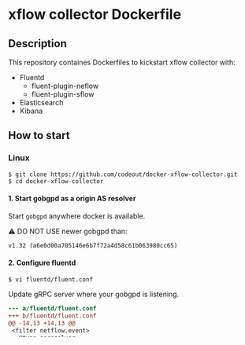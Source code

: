# xflow collector Dockerfile

## Description

This repository containes Dockerfiles to kickstart xflow collector with:

* Fluentd
  * fluent-plugin-neflow
  * fluent-plugin-sflow
* Elasticsearch
* Kibana

## How to start

### Linux

```
$ git clone https://github.com/codeout/docker-xflow-collector.git
$ cd docker-xflow-collector
```

#### 1. Start gobgpd as a origin AS resolver

Start `gobgpd` anywhere docker is available.

:warning: DO NOT USE newer gobgpd than:

```
v1.32 (a6e0d00a705146e6b7f72a4d58c61b063980cc65)
```

#### 2. Configure fluentd

```shell
$ vi fluentd/fluent.conf
```

Update gRPC server where your gobgpd is listening.

```diff
--- a/fluentd/fluent.conf
+++ b/fluentd/fluent.conf
@@ -14,13 +14,13 @@
 <filter netflow.event>
   @type asresolver

-  grpc 192.168.0.2:50051
+  grpc <your fluentd host>:50051
 </filter>

 <filter sflow.event>
   @type asresolver

-  grpc 192.168.0.2:50051
+  grpc <your fluentd host>:50051
 </filter>
```

:bulb: **TIPS:**

If you don't need AS resolver, just remove `<filter></filter>` element for speed.

#### 3. Start containers

```
$ sudo sysctl -w vm.max_map_count=262144
```

or write `vm.max_map_count=262144` to `/etc/sysctl.conf`  
See https://www.elastic.co/guide/en/elasticsearch/reference/current/docker.html for details.

Then,

```shell
$ sudo docoker-compose up
```

## Listen ports

|service|ports|
|--|--|
|Kibana console|5601/tcp (http)|
|Elasticsearch|9200/tcp|
|netflow collector| 2055/udp|
|sflow collector|6343/udp|
